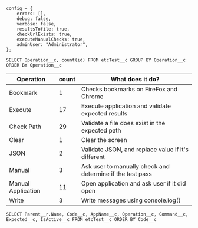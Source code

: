 ```
config = {
    errors: [],
    debug: false,
    verbose: false,
    resultsTofile: true,
    checkUrlExists: true,
    executeManualChecks: true,
    adminUser: "Administrator",
};
```

`SELECT Operation__c, count(id) FROM etcTest__c GROUP BY Operation__c ORDER BY Operation__c`

| Operation          | count | What does it do?                                          |
| ------------------ | ----- | --------------------------------------------------------- |
| Bookmark           | 1     | Checks bookmarks on FireFox and Chrome                    |
| Execute            | 17    | Execute application and validate expected results         |
| Check Path         | 29    | Validate a file does exist in the expected path           |
| Clear              | 1     | Clear the screen                                          |
| JSON               | 2     | Validate JSON, and replace value if it's different        |
| Manual             | 3     | Ask user to manually check and determine if the test pass |
| Manual Application | 11    | Open application and ask user if it did open              |
| Write              | 3     | Write messages using console.log()                        |

`SELECT Parent__r.Name, Code__c, AppName__c, Operation__c, Command__c, Expected__c, IsActive__c FROM etcTest__c ORDER BY Code__c`
